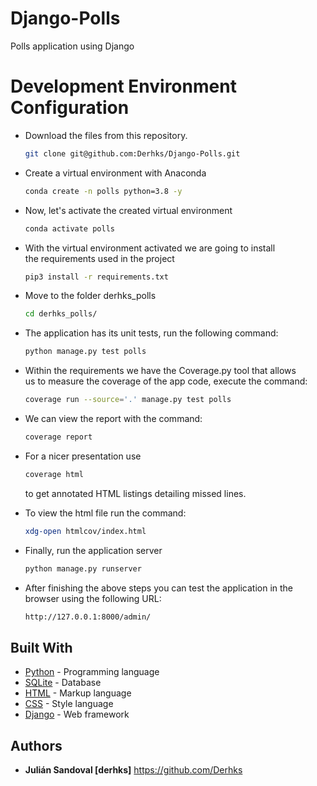 # Django-Polls
Polls application using Django

# Development Environment Configuration

- Download the files from this repository.

    ```bash
  git clone git@github.com:Derhks/Django-Polls.git
  ```

- Create a virtual environment with Anaconda

    ```bash
  conda create -n polls python=3.8 -y
  ```
  
- Now, let's activate the created virtual environment

    ```bash
  conda activate polls
  ```

- With the virtual environment activated we are going to install \
  the requirements used in the project

    ```bash
  pip3 install -r requirements.txt
  ```

- Move to the folder derhks_polls

    ```bash
  cd derhks_polls/
  ```

- The application has its unit tests, run the following command:

    ```bash
  python manage.py test polls
  ```

- Within the requirements we have the Coverage.py tool that allows \
  us to measure the coverage of the app code, execute the command:
  
    ```bash
  coverage run --source='.' manage.py test polls
  ```
  
- We can view the report with the command:
  
    ```bash
  coverage report
  ```
  
- For a nicer presentation use

    ```bash
  coverage html
  ```
  to get annotated HTML listings detailing missed lines.


- To view the html file run the command:

    ```bash
  xdg-open htmlcov/index.html
  ```

- Finally, run the application server

    ```bash
  python manage.py runserver
  ```
  
- After finishing the above steps you can test the application in the browser using the following URL:

    ```bash
  http://127.0.0.1:8000/admin/
  ```

## Built With

- [Python](https://www.python.org/) - Programming language
- [SQLite](https://www.sqlite.org/index.html) - Database
- [HTML](https://www.w3schools.com/html/) - Markup language
- [CSS](https://www.w3schools.com/css/) - Style language
- [Django](https://www.djangoproject.com) - Web framework 

## Authors
- **Julián Sandoval [derhks]** https://github.com/Derhks
